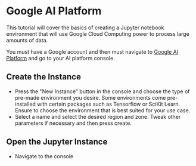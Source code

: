# Google AI Platform 

This tutorial will cover the basics of creating a Jupyter notebook environment that will use Google Cloud Computing power to process large amounts of data. 

You must have a Google account and then must navigate to [Google AI Platform](https://cloud.google.com/ai-platform) and go to your AI platform console. 

## Create the Instance

- Press the "New Instance" button in the console and choose the type of pre-made environment you desire. Some environments come pre-installed with certain packages such as Tensorflow or SciKit Learn. Ensure to choose the environment that is best suited for your use case. 
- Select a name and select the desired region and zone. Tweak other parameters if necessary and then press create.

## Open the Jupyter Instance

- Navigate to the console 
